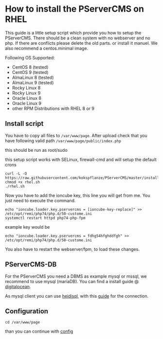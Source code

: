# How to install the PServerCMS on RHEL

This guide is a little setup script which provide you how to setup the PServerCMS.
There should be a clean system with no webserver and no php. If there are conflicts please delete the old parts. or install it manuel.
We also recommend a centos.minimal image.

Following OS Supported:
- CentOS 8 (tested)
- CentOS 9 (tested)
- AlmaLinux 8 (tested)
- AlmaLinux 9 (tested)
- Rocky Linux 8
- Rocky Linux 9
- Oracle Linux 8
- Oracle Linux 9
- other RPM Distributions with RHEL 8 or 9

## Install script

You have to copy all files to `/var/www/page`. After upload check that you have following valid path `/var/www/page/public/index.php`

this should be run as root/sudo

this setup script works with SELinux, firewall-cmd and will setup the default crons

```
curl -L -O https://raw.githubusercontent.com/kokspflanze/PServerCMS/master/install/rhel.sh
chmod +x rhel.sh
./rhel.sh
```

Now you have to add the ioncube key, this line you will get from me. You just need to execute the command.

````
echo "ioncube.loader.key.pservercms = [ioncube-key-replace]" >> /etc/opt/remi/php74/php.d/50-custome.ini
systemctl restart httpd php74-php-fpm
````

example key would be
````
echo "ioncube.loader.key.pservercms = fdhg54hfghddfgh" >> /etc/opt/remi/php74/php.d/50-custome.ini
````

You also have to restart the webserver/fpm, to load these changes.


## PServerCMS-DB

For the PServerCMS you need a DBMS as example mysql or mssql, we recommend to use mysql (mariaDB).
You can find a install guide @ [digitalocean](https://www.digitalocean.com/community/tutorials/how-to-install-mariadb-on-centos-7).

As mysql client you can use [heidisql](http://www.heidisql.com/), with this [guide](http://www.heidisql.com/help.php) for the connection.
 
## Configuration

```
cd /var/www/page
```

than you can continue with [config](/general-setup/CONFIG.md)
